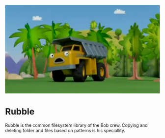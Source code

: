 <div class="chapterlogo"><img src="./Rubble.png"></div>

# Rubble

Rubble is the common filesystem library of the Bob crew. Copying and deleting folder and files based on patterns is his speciallity.
